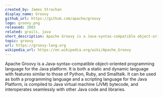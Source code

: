 ```yaml
---
created_by: James Strachan
display_name: Groovy
github_url: https://github.com/apache/groovy
logo: groovy.png
released: 2003
related: grails, java
short_description: Apache Groovy is a Java-syntax-compatible object-oriented programming language for the Java platform
topic: groovy
url: https://groovy-lang.org
wikipedia_url: https://en.wikipedia.org/wiki/Apache_Groovy
---
```

Apache Groovy is a Java-syntax-compatible object-oriented programming language for the Java platform. It is both a static and dynamic language with features similar to those of Python, Ruby, and Smalltalk. It can be used as both a programming language and a scripting language for the Java Platform, is compiled to Java virtual machine (JVM) bytecode, and interoperates seamlessly with other Java code and libraries.